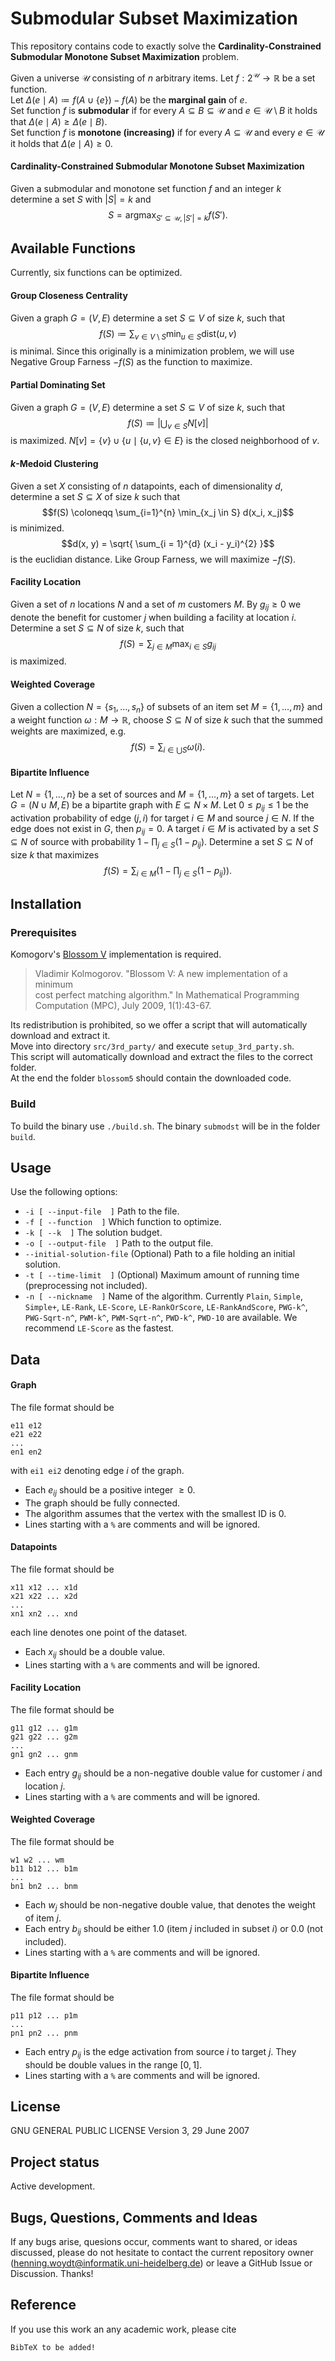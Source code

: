 
# Submodular Subset Maximization

This repository contains code to exactly solve the **Cardinality-Constrained Submodular Monotone Subset Maximization** problem.

Given a universe $\mathcal{U}$ consisting of $n$ arbitrary items. Let $f : 2^{\mathcal{U}} \to \mathbb{R}$ be a set function.      
Let $\Delta(e \mid A) \coloneqq f(A \cup \{e\}) - f(A)$ be the **marginal gain** of $e$.          
Set function $f$ is **submodular** if for every $A \subseteq B \subseteq \mathcal{U}$ and $e \in \mathcal{U} \setminus B$ it holds that $\Delta(e \mid A) \geq \Delta(e \mid B)$.        
Set function $f$ is **monotone (increasing)** if for every $A \subseteq \mathcal{U}$ and every $e \in \mathcal{U}$ it holds that $\Delta(e \mid A) \geq 0$.

#### Cardinality-Constrained Submodular Monotone Subset Maximization

Given a submodular and monotone set function $f$ and an integer $k$ determine a set $S$ with $|S| = k$ and        
$$S = \text{arg}\max_{S' \subseteq \mathcal{U}, |S'| = k} f(S').$$

## Available Functions

Currently, six functions can be optimized.

#### Group Closeness Centrality
Given a graph $G=(V, E)$ determine a set $S \subseteq V$ of size $k$, such that $$f(S) \coloneqq \sum_{v \in V \setminus S} \min_{u \in S} \text{dist}(u, v)$$ is minimal. Since this originally is a minimization problem, we will use Negative Group Farness $-f(S)$ as the function to maximize.

#### Partial Dominating Set
Given a graph $G=(V, E)$ determine a set $S \subseteq V$ of size $k$, such that $$f(S) \coloneqq |\bigcup_{v \in S} N[v]|$$ is maximized. $N[v] = \{v\} \cup \{u \mid \{u, v\} \in E\}$ is the closed neighborhood of $v$.

#### $k$-Medoid Clustering
Given a set $X$ consisting of $n$ datapoints, each of dimensionality $d$, determine a set $S \subseteq X$ of size $k$ such that $$f(S) \coloneqq \sum_{i=1}^{n} \min_{x_j \in S} d(x_i, x_j)$$ is minimized. $$d(x, y) = \sqrt{ \sum_{i = 1}^{d} (x_i - y_i)^{2} }$$ is the euclidian distance. Like Group Farness, we will maximize $-f(S)$.

#### Facility Location
Given a set of $n$ locations $N$ and a set of $m$ customers $M$. By $g_{ij} \geq 0$ we denote the benefit for customer $j$ when building a facility at location $i$. Determine a set $S \subseteq N$ of size $k$, such that $$f(S) = \sum_{j \in M} \max_{i \in S} g_{ij}$$ is maximized.

#### Weighted Coverage
Given a collection $N = \{s_1, \ldots, s_n\}$ of subsets of an item set $M = \{1, \ldots, m\}$ and a weight function $\omega: M \to \mathbb{R}$, choose $S \subseteq N$ of size $k$ such that the summed weights are maximized, e.g. $$f(S) = \sum_{i \in \bigcup S} \omega(i). $$

#### Bipartite Influence
Let $N = \{1, \ldots, n\}$ be a set of sources and $M = \{1, \ldots, m\}$ a set of targets. Let $G=(N \cup M, E)$ be a bipartite graph with $E \subseteq N \times M$. Let $0 \leq p_{ij} \leq 1$ be the activation probability of edge $(j, i)$ for target $i \in M$ and source $j \in N$. If the edge does not exist in $G$, then $p_{ij} = 0$. A target $i \in M$ is activated by a set $S \subseteq N$ of source with probability $1 - \prod_{j \in S}(1 - p_{ij})$. Determine a set $S \subseteq N$ of size $k$ that maximizes $$f(S) = \sum_{i \in M} \Big(1 - \prod_{j \in S}(1 - p_{ij})\Big). $$

## Installation

### Prerequisites

Komogorv's [Blossom V](https://pub.ista.ac.at/~vnk/software.html#BLOSSOM5) implementation is required.

> Vladimir Kolmogorov. "Blossom V: A new implementation of a minimum  
> cost perfect matching algorithm." In Mathematical Programming  
> Computation (MPC), July 2009, 1(1):43-67.

Its redistribution is prohibited, so we offer a script that will automatically download and extract it.  
Move into directory `src/3rd_party/` and execute `setup_3rd_party.sh`.  
This script will automatically download and extract the files to the correct folder.  
At the end the folder `blossom5` should contain the downloaded code.

### Build
To build the binary use `./build.sh`. The binary `submodst` will be in the folder `build`.

## Usage

Use the following options:

- `-i [ --input-file  ]` Path to the file.
- `-f [ --function  ]` Which function to optimize.
- `-k [ --k  ]` The solution budget.
- `-o [ --output-file  ]` Path to the output file.
- `--initial-solution-file` (Optional) Path to a file holding an initial solution.
- `-t [ --time-limit  ]` (Optional) Maximum amount of running time (preprocessing not included).
- `-n [ --nickname  ]` Name of the algorithm. Currently `Plain`, `Simple`, `Simple+`, `LE-Rank`, `LE-Score`, `LE-RankOrScore`, `LE-RankAndScore`, `PWG-k^`, `PWG-Sqrt-n^`, `PWM-k^`, `PWM-Sqrt-n^`, `PWD-k^`, `PWD-10` are available. We recommend `LE-Score` as the fastest.

## Data

#### Graph

The file format should be

```  
e11 e12  
e21 e22  
...  
en1 en2  
```
with `ei1 ei2` denoting edge $i$ of the graph.

- Each $e_{ij}$ should be a positive integer $\geq 0$.
- The graph should be fully connected.
- The algorithm assumes that the vertex with the smallest ID is 0.
- Lines starting with a `%` are comments and will be ignored.

#### Datapoints

The file format should be

```
x11 x12 ... x1d
x21 x22 ... x2d
...
xn1 xn2 ... xnd
```   
each line denotes one point of the dataset.

- Each $x_{ij}$ should be a double value.
- Lines starting with a `%` are comments and will be ignored.

#### Facility Location

The file format should be
```
g11 g12 ... g1m
g21 g22 ... g2m
...
gn1 gn2 ... gnm
```
- Each entry $g_{ij}$ should be a non-negative double value for customer $i$ and location $j$.
- Lines starting with a `%` are comments and will be ignored.

#### Weighted Coverage

The file format should be
```
w1 w2 ... wm
b11 b12 ... b1m
...
bn1 bn2 ... bnm
```
- Each $w_j$ should be non-negative double value, that denotes the weight of item $j$.
- Each entry $b_{ij}$ should be either 1.0 (item $j$ included in subset $i$) or 0.0 (not included).
- Lines starting with a `%` are comments and will be ignored.


#### Bipartite Influence

The file format should be
```
p11 p12 ... p1m
...
pn1 pn2 ... pnm
```
- Each entry $p_{ij}$ is the edge activation from source $i$ to target $j$. They should be double values in the range $[0, 1]$.
- Lines starting with a `%` are comments and will be ignored.


## License

GNU GENERAL PUBLIC LICENSE Version 3, 29 June 2007

## Project status

Active development.

## Bugs, Questions, Comments and Ideas

If any bugs arise, quesions occur, comments want to shared, or ideas discussed, please do not hesitate to contact the current repository owner (henning.woydt@informatik.uni-heidelberg.de) or leave a GitHub Issue or Discussion. Thanks!

## Reference

If you use this work an any academic work, please cite
```
BibTeX to be added!
```
